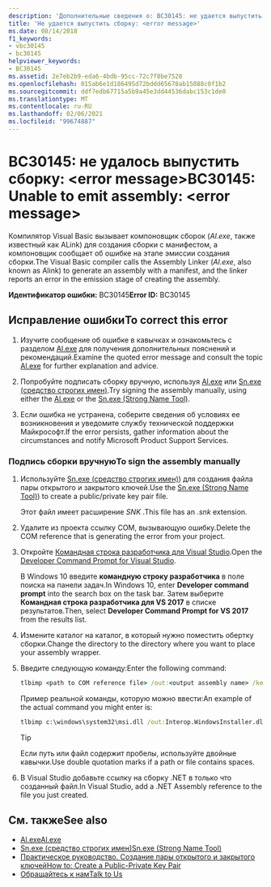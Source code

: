 ```yaml
---
description: 'Дополнительные сведения о: BC30145: не удается выпустить сборку: <error message>'
title: 'Не удается выпустить сборку: <error message>'
ms.date: 08/14/2018
f1_keywords:
- vbc30145
- bc30145
helpviewer_keywords:
- BC30145
ms.assetid: 2e7eb2b9-eda6-4bdb-95cc-72c7f0be7528
ms.openlocfilehash: 015ab6e1d186495d72bddd65678ab15088c0f1b2
ms.sourcegitcommit: ddf7edb67715a5b9a45e3dd44536dabc153c1de0
ms.translationtype: MT
ms.contentlocale: ru-RU
ms.lasthandoff: 02/06/2021
ms.locfileid: "99674887"
---
```

# <a name="bc30145-unable-to-emit-assembly-error-message"></a><span data-ttu-id="b0ae1-103">BC30145: не удалось выпустить сборку: \<error message></span><span class="sxs-lookup"><span data-stu-id="b0ae1-103">BC30145: Unable to emit assembly: \<error message></span></span>

<span data-ttu-id="b0ae1-104">Компилятор Visual Basic вызывает компоновщик сборок (*Al.exe*, также известный как ALink) для создания сборки с манифестом, а компоновщик сообщает об ошибке на этапе эмиссии создания сборки.</span><span class="sxs-lookup"><span data-stu-id="b0ae1-104">The Visual Basic compiler calls the Assembly Linker (*Al.exe*, also known as Alink) to generate an assembly with a manifest, and the linker reports an error in the emission stage of creating the assembly.</span></span>

<span data-ttu-id="b0ae1-105">**Идентификатор ошибки:** BC30145</span><span class="sxs-lookup"><span data-stu-id="b0ae1-105">**Error ID:** BC30145</span></span>

## <a name="to-correct-this-error"></a><span data-ttu-id="b0ae1-106">Исправление ошибки</span><span class="sxs-lookup"><span data-stu-id="b0ae1-106">To correct this error</span></span>

1. <span data-ttu-id="b0ae1-107">Изучите сообщение об ошибке в кавычках и ознакомьтесь с разделом [Al.exe](../../../framework/tools/al-exe-assembly-linker.md) для получения дополнительных пояснений и рекомендаций.</span><span class="sxs-lookup"><span data-stu-id="b0ae1-107">Examine the quoted error message and consult the topic [Al.exe](../../../framework/tools/al-exe-assembly-linker.md) for further explanation and advice.</span></span>

2. <span data-ttu-id="b0ae1-108">Попробуйте подписать сборку вручную, используя [Al.exe](../../../framework/tools/al-exe-assembly-linker.md) или [Sn.exe (средство строгих имен)](../../../framework/tools/sn-exe-strong-name-tool.md).</span><span class="sxs-lookup"><span data-stu-id="b0ae1-108">Try signing the assembly manually, using either the [Al.exe](../../../framework/tools/al-exe-assembly-linker.md) or the [Sn.exe (Strong Name Tool)](../../../framework/tools/sn-exe-strong-name-tool.md).</span></span>

3. <span data-ttu-id="b0ae1-109">Если ошибка не устранена, соберите сведения об условиях ее возникновения и уведомите службу технической поддержки Майкрософт.</span><span class="sxs-lookup"><span data-stu-id="b0ae1-109">If the error persists, gather information about the circumstances and notify Microsoft Product Support Services.</span></span>

### <a name="to-sign-the-assembly-manually"></a><span data-ttu-id="b0ae1-110">Подпись сборки вручную</span><span class="sxs-lookup"><span data-stu-id="b0ae1-110">To sign the assembly manually</span></span>

1. <span data-ttu-id="b0ae1-111">Используйте [Sn.exe (средство строгих имен)](../../../framework/tools/sn-exe-strong-name-tool.md)) для создания файла пары открытого и закрытого ключей.</span><span class="sxs-lookup"><span data-stu-id="b0ae1-111">Use the [Sn.exe (Strong Name Tool)](../../../framework/tools/sn-exe-strong-name-tool.md)) to create a public/private key pair file.</span></span>

   <span data-ttu-id="b0ae1-112">Этот файл имеет расширение *SNK* .</span><span class="sxs-lookup"><span data-stu-id="b0ae1-112">This file has an *.snk* extension.</span></span>

2. <span data-ttu-id="b0ae1-113">Удалите из проекта ссылку COM, вызывающую ошибку.</span><span class="sxs-lookup"><span data-stu-id="b0ae1-113">Delete the COM reference that is generating the error from your project.</span></span>

3. <span data-ttu-id="b0ae1-114">Откройте [Командная строка разработчика для Visual Studio](../../../framework/tools/developer-command-prompt-for-vs.md).</span><span class="sxs-lookup"><span data-stu-id="b0ae1-114">Open the [Developer Command Prompt for Visual Studio](../../../framework/tools/developer-command-prompt-for-vs.md).</span></span>

   <span data-ttu-id="b0ae1-115">В Windows 10 введите **командную строку разработчика** в поле поиска на панели задач.</span><span class="sxs-lookup"><span data-stu-id="b0ae1-115">In Windows 10, enter **Developer command prompt** into the search box on the task bar.</span></span> <span data-ttu-id="b0ae1-116">Затем выберите **Командная строка разработчика для VS 2017** в списке результатов.</span><span class="sxs-lookup"><span data-stu-id="b0ae1-116">Then, select **Developer Command Prompt for VS 2017** from the results list.</span></span>

4. <span data-ttu-id="b0ae1-117">Измените каталог на каталог, в который нужно поместить обертку сборки.</span><span class="sxs-lookup"><span data-stu-id="b0ae1-117">Change the directory to the directory where you want to place your assembly wrapper.</span></span>

5. <span data-ttu-id="b0ae1-118">Введите следующую команду:</span><span class="sxs-lookup"><span data-stu-id="b0ae1-118">Enter the following command:</span></span>

    ```cmd
    tlbimp <path to COM reference file> /out:<output assembly name> /keyfile:<path to .snk file>
    ```

   <span data-ttu-id="b0ae1-119">Пример реальной команды, которую можно ввести:</span><span class="sxs-lookup"><span data-stu-id="b0ae1-119">An example of the actual command you might enter is:</span></span>

    ```cmd
    tlbimp c:\windows\system32\msi.dll /out:Interop.WindowsInstaller.dll /keyfile:"c:\documents and settings\mykey.snk"
    ```

   > [!TIP]
   > <span data-ttu-id="b0ae1-120">Если путь или файл содержит пробелы, используйте двойные кавычки.</span><span class="sxs-lookup"><span data-stu-id="b0ae1-120">Use double quotation marks if a path or file contains spaces.</span></span>

6. <span data-ttu-id="b0ae1-121">В Visual Studio добавьте ссылку на сборку .NET в только что созданный файл.</span><span class="sxs-lookup"><span data-stu-id="b0ae1-121">In Visual Studio, add a .NET Assembly reference to the file you just created.</span></span>

## <a name="see-also"></a><span data-ttu-id="b0ae1-122">См. также</span><span class="sxs-lookup"><span data-stu-id="b0ae1-122">See also</span></span>

- [<span data-ttu-id="b0ae1-123">Al.exe</span><span class="sxs-lookup"><span data-stu-id="b0ae1-123">Al.exe</span></span>](../../../framework/tools/al-exe-assembly-linker.md)
- [<span data-ttu-id="b0ae1-124">Sn.exe (средство строгих имен)</span><span class="sxs-lookup"><span data-stu-id="b0ae1-124">Sn.exe (Strong Name Tool)</span></span>](../../../framework/tools/sn-exe-strong-name-tool.md)
- [<span data-ttu-id="b0ae1-125">Практическое руководство. Создание пары открытого и закрытого ключей</span><span class="sxs-lookup"><span data-stu-id="b0ae1-125">How to: Create a Public-Private Key Pair</span></span>](../../../standard/assembly/create-public-private-key-pair.md)
- [<span data-ttu-id="b0ae1-126">Обращайтесь к нам</span><span class="sxs-lookup"><span data-stu-id="b0ae1-126">Talk to Us</span></span>](/visualstudio/ide/feedback-options)
